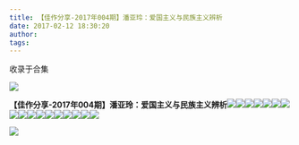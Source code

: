 ```yaml
---
title: 【佳作分享-2017年004期】潘亚玲：爱国主义与民族主义辨析
date: 2017-02-12 18:30:20
author: 
tags: 
---
```



收录于合集

![](/images/4489/2.gif)

**【佳作分享-2017年004期】潘亚玲：爱国主义与民族主义辨析**![](/images/4489/3.png)![](/images/4489/4.png)![](/images/4489/5.png)![](/images/4489/6.png)![](/images/4489/7.png)![](/images/4489/8.png)![](/images/4489/9.png)![](/images/4489/10.png)![](/images/4489/11.png)![](/images/4489/12.png)![](/images/4489/13.png)![](/images/4489/14.png)![](/images/4489/15.png)![](/images/4489/16.png)![](/images/4489/17.png)![](/images/4489/18.png)![](/images/4489/19.png)  

![](/images/4489/20.gif)

